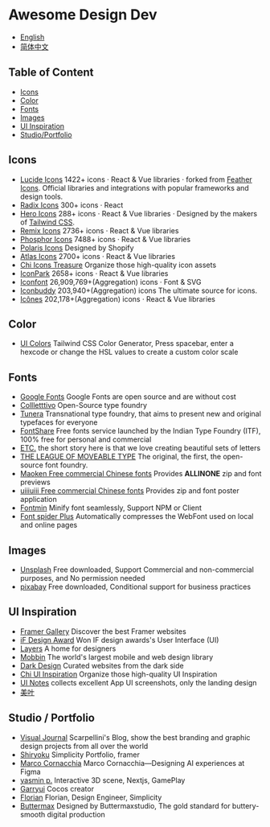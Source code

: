 # Awesome Design Dev

- [English](https://github.com/yikZero/Awesome-Design-Dev/blob/main/README.md)
- [简体中文](https://github.com/yikZero/Awesome-Design-Dev/blob/main/README.zh-CN.md)

## Table of Content

- [Icons](#icons)
- [Color](#color)
- [Fonts](#fonts)
- [Images](#images)
- [UI Inspiration](#ui-inspiration)
- [Studio/Portfolio](#studio-portfolio)

<article id="icons">

## Icons

- [Lucide Icons](https://lucide.dev/) 1422+ icons · React & Vue libraries · forked from [Feather Icons](https://github.com/feathericons/feather). Official libraries and integrations with popular frameworks and design tools.
- [Radix Icons](https://www.radix-ui.com/icons) 300+ icons · React
- [Hero Icons](https://heroicons.com/) 288+ icons · React & Vue libraries · Designed by the makers of [Tailwind CSS](https://tailwindcss.com/).
- [Remix Icons](https://remixicon.com/) 2736+ icons · React & Vue libraries
- [Phosphor Icons](https://phosphoricons.com/) 7488+ icons · React & Vue libraries
- [Polaris Icons](https://polaris.shopify.com/icons) Designed by Shopify
- [Atlas Icons](https://atlasicons.vectopus.com/) 2700+ icons · React & Vue libraries
- [Chi Icons Treasure](https://uxchi.notion.site/0d118e226bf2439a9641127149b16361?v=4275064af9ab4692bc58a3e72795c770) Organize those high-quality icon assets
- [IconPark](https://iconpark.oceanengine.com/) 2658+ icons · React & Vue libraries
- [Iconfont](https://www.iconfont.cn/) 26,909,769+(Aggregation) icons · Font & SVG
- [Iconbuddy](https://iconbuddy.app/) 203,940+(Aggregation) icons The ultimate source for icons.
- [Icônes](https://icones.js.org/) 202,178+(Aggregation) icons · React & Vue libraries

</article>

<article id="color">

## Color

- [UI Colors](https://uicolors.app/) Tailwind CSS Color Generator, Press spacebar, enter a hexcode or change the HSL values to create a custom color scale

</article>

<article id="fonts">

## Fonts

- [Google Fonts](https://fonts.google.com/) Google Fonts are open source and are without cost
- [Collletttivo](https://www.collletttivo.it/) Open-Source type foundry
- [Tunera](https://www.tunera.xyz/) Transnational type foundry, that aims to present new and original typefaces for everyone
- [FontShare](https://www.fontshare.com/) Free fonts service launched by the Indian Type Foundry (ITF), 100% free for personal and commercial
- [ETC.](https://etceteratype.co/) the short story here is that we love creating beautiful sets of letters
- [THE LEAGUE OF MOVEABLE TYPE](https://www.theleagueofmoveabletype.com/) The original, the first, the open-source font foundry.
- [Maoken Free commercial Chinese fonts](https://www.maoken.com/all-fonts) Provides **ALLINONE** zip and font previews
- [uiiiuiii Free commercial Chinese fonts](https://uiiiuiii.com/tool/typeface) Provides zip and font poster application
- [Fontmin](https://github.com/ecomfe/fontmin) Minify font seamlessly, Support NPM or Client
- [Font spider Plus](https://github.com/allanguys/font-spider-plus) Automatically compresses the WebFont used on local and online pages

</article>

<article id="images">

## Images

- [Unsplash](https://unsplash.com/) Free downloaded, Support Commercial and non-commercial purposes, and No permission needed
- [pixabay](https://pixabay.com/) Free downloaded, Conditional support for business practices

</article>

<article id="ui-inspiration">

## UI Inspiration

- [Framer Gallery](https://www.framer.com/gallery/) Discover the best Framer websites
- [iF Design Award](https://ifdesign.com/en/winner-ranking/winner-overview/?awardId=2&disciplineId=20&sort=desc) Won IF design awards's User Interface (UI)
- [Layers](https://layers.to/) A home for designers
- [Mobbin](https://mobbin.com/browse/ios/apps) The world's largest mobile and web design library
- [Dark Design](https://www.dark.design/) Curated websites from the dark side
- [Chi UI Inspiration](https://uxchi.notion.site/UI-Inspiration-881b4c0179a74935a3f607ad3521cdb5) Organize those high-quality UI Inspiration
- [UI Notes](https://uinotes.com/) collects excellent App UI screenshots, only the landing design
- [美叶](https://www.meiye.art/) 

</article>

<article id="studio-portfolio">

## Studio / Portfolio

- [Visual Journal](https://visualjournal.it/) Scarpellini's Blog, show the best branding and graphic design projects from all over the world
- [Shiryoku](https://shiryoku.framer.website/) Simplicity Portfolio, framer
- [Marco Cornacchia](https://www.marco.fyi/) Marco Cornacchia—Designing AI experiences at Figma
- [yasmin p.](https://www.yasmins.site/) Interactive 3D scene, Nextjs, GamePlay
- [Garryui](https://garryui.cn/) Cocos creator
- [Florian](https://floriankiem.com/) Florian, Design Engineer, Simplicity
- [Buttermax](https://buttermax.net/) Designed by Buttermaxstudio, The gold standard for buttery-smooth digital production

</article>